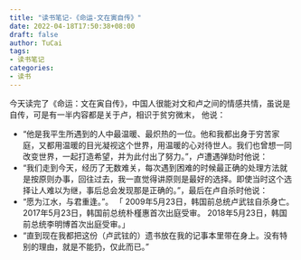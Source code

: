 ```yaml
---
title: "读书笔记-《命运-文在寅自传》"
date: 2022-04-18T17:50:38+08:00
draft: false
author: TuCai
tags: 
- 读书笔记
categories:
- 读书
---
```


今天读完了《命运：文在寅自传》，中国人很能对文和卢之间的情感共情，虽说是自传，可是有一半内容都是关于卢，相识于贫穷微末， 他说：
- “他是我平生所遇到的人中最温暖、最炽热的一位。他和我都出身于穷苦家庭，又都用温暖的目光凝视这个世界，用温暖的心对待世人。我们也曾想一同改变世界，一起打造希望，并为此付出了努力。”，卢遭遇弹劾时他说：
- “我们走到今天，经历了无数难关，每次遇到困难的时候最正确的处理方法就是按原则办事，回往过去，我一直觉得讲原则是最好的选择。即使当时这个选择让人难以为继，事后总会发现那是正确的。”，最后在卢自杀时他说：
- “愿为江水，与君重逢。”。
「 2009年5月23日，韩国前总统卢武铉自杀身亡。
2017年5月23日，韩国前总统朴槿惠首次出庭受审。
2018年5月23日，韩国前总统李明博首次出庭受审。」
- “直到现在我都把这份（卢武铉的）遗书放在我的记事本里带在身上。没有特别的理由，就是不能扔，仅此而已。”